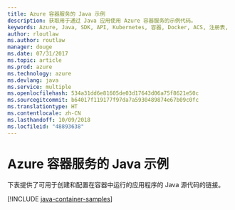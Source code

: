 ```yaml
---
title: Azure 容器服务的 Java 示例
description: 获取用于通过 Java 应用使用 Azure 容器服务的示例代码。
keywords: Azure, Java, SDK, API, Kubernetes, 容器, Docker, ACS, 注册表, 映像
author: rloutlaw
ms.author: routlaw
manager: douge
ms.date: 07/31/2017
ms.topic: article
ms.prod: azure
ms.technology: azure
ms.devlang: java
ms.service: multiple
ms.openlocfilehash: 534a31dd6e81605de03d17643d06a75f8621e50c
ms.sourcegitcommit: b64017f119177f97da7a5930489874e67b09c0fc
ms.translationtype: HT
ms.contentlocale: zh-CN
ms.lasthandoff: 10/09/2018
ms.locfileid: "48893638"
---
```

# <a name="java-samples-for-azure-container-service"></a>Azure 容器服务的 Java 示例

下表提供了可用于创建和配置在容器中运行的应用程序的 Java 源代码的链接。

[!INCLUDE [java-container-samples](includes/java-container-samples.md)]